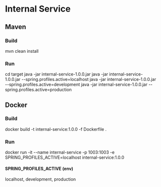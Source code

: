 # Internal Service

## Maven
### Build
mvn clean install
### Run
cd target
java -jar internal-service-1.0.0.jar
java -jar internal-service-1.0.0.jar --spring.profiles.active=localhost
java -jar internal-service-1.0.0.jar --spring.profiles.active=development
java -jar internal-service-1.0.0.jar --spring.profiles.active=production

## Docker
### Build
docker build -t internal-service:1.0.0 -f Dockerfile .

### Run
docker run -it --name internal-service -p 1003:1003 -e SPRING_PROFILES_ACTIVE=localhost internal-service:1.0.0

#### SPRING_PROFILES_ACTIVE (env)
localhost, development, production